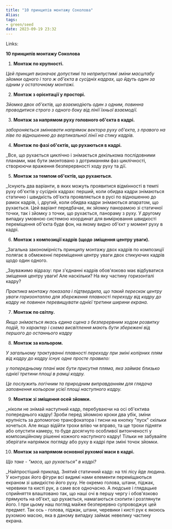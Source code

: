 ```yaml
---
title: "10 принципів монтажу Соколова"
Alias: 
tags:
- green/seed
date: 2023-09-19 23:32
---
```

Links:  

**10 принципів монтажу Соколова**

1. **Монтаж по крупності.**
    

_Цей принцип визначає допустимі та неприпустимі зміни масштабу зйомки одного і того ж об'єкта в сусідніх кадрах, що йдуть один за одним у остаточному монтажі._

2. **Монтаж з орієнтації у просторі.**
    

_Зйомка двох об'єктів, що взаємодіють один з одним, повинна проводитися строго з одного боку від лінії їхньої взаємодії._

3. **Монтаж за напрямом руху головного об'єкта в кадрі.**
    

_забороняється змінювати напрямок вектора руху об'єкта, з правого на ліве по відношенню до вертикальної лінії на стику кадрів._

4. **Монтаж по фазі об'єктів, що рухаються в кадрі.**
    

_Все, що рухається циклічно і знімається декількома послідовними планами, має бути змонтовано з дотриманням фаз циклічності, створюючи враження безперервності ходу руху та дії.

5. **Монтаж за темпом об'єктів, що рухаються.**
    

_Існують два варіанти, в яких можуть проявитися відмінності в темпі руху об'єктів у сусідніх кадрах: перший, коли обидва кадри знімаються статично і швидкість об'єкта проявляється в русі по відношенню до рамок кадрів, і, другий, коли обидва кадри знімаються апаратом, що рухається. Цей варіант передбачає, як зйомку панорамою зі статичної точки, так і зйомку з точки, що рухається, панораму з руху. У другому випадку умовною системою координат для вимірювання швидкості переміщення об'єкта буде фон, на якому видно об'єкт у момент руху в кадрі.

6. **Монтаж з композиції кадрів (щодо зміщення центру уваги).**
    

_Загальна закономірність принципу монтажу двох кадрів по композиції полягає в обмеженні переміщення центру уваги двох стикуючих кадрів щодо один одного.

_Зауважимо відразу: при з'єднанні кадрів обов'язково має відбуватися зміщення центру уваги! Але наскільки? На яку частину горизонталі кадру?

_Практика монтажу показала і підтвердила, що такий перескок центру уваги горизонталлю для збереження плавності переходу від кадру до кадру не повинен перевищувати однієї третини ширини екрана._

7. **Монтаж по світлу.**
    

_Якщо знімається якась єдина сцена з безперервним ходом розвитку подій, то характер і схема висвітлення мають бути збережені від першого до останнього кадру_

8. **Монтаж за кольором.**
    

_У загальному трактуванні плавності переходу при зміні колірних плям від кадру до кадру існує одне просте правило:_

_у попередньому плані має бути присутня пляма, яка займає близько однієї третини площі в рамці кадру._

_Це послужить логічним та природним виправданням для глядача заповнення кольором усієї площі наступного кадру._

9. **Монтаж зі зміщення осей зйомки.**
    

_ніколи не знімай наступний кадр, перебуваючи на осі об'єктива попереднього кадру! Зроби перед зйомкою кроки два убік, зміни крупність за допомогою трансфокатора і тисни на кнопку "пуск" скільки хочеться. Але якщо відійти трохи вліво чи вправо, та ще трохи підняти або опустити камеру, то буде досягнуто особливої витонченості у композиційному рішенні кожного наступного кадру! Тільки не забувайте зберігати напрямок погляду або руху в кадрі при зміні точок зйомки.

10. **Монтаж за напрямом основної рухомої маси в кадрі.**
    

_Що таке - "маса, що рухається" в кадрі?_

_Найпростіший приклад. Знятий статичний кадр: на тлі лісу йде людина. У контурах його фігури всі видимі нами елементи переміщаються екраном зі швидкістю його руху. Не окремо голова, штани, піджак, черевики та кисті рук, а саме все одночасно. А людське і глядацьке сприйняття влаштовано так, що наші очі в першу чергу і обов'язково прямують на об'єкт, що рухається, намагаються схопити і розглянути його. І при цьому наш погляд майже безперервно супроводжує цей предмет. Так ось - голова, піджак, штани, черевики і кисті рук є якоюсь рухомою масою, яка в даному випадку займає невелику частину екрана.

